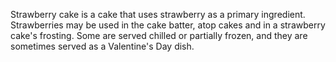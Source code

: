 Strawberry cake is a cake that uses strawberry as a primary ingredient. Strawberries may be used in the cake batter, atop cakes and in a strawberry cake's frosting. Some are served chilled or partially frozen, and they are sometimes served as a Valentine's Day dish.